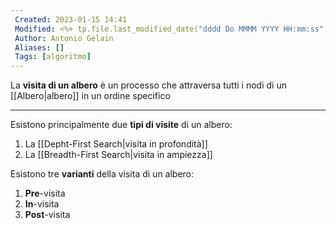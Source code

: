 ```yaml
---
 Created: 2023-01-15 14:41
 Modified: <%+ tp.file.last_modified_date("dddd Do MMMM YYYY HH:mm:ss") %>
 Author: Antonio Gelain
 Aliases: []
 Tags: [algoritmo]
---
```


La **visita di un albero** è un processo che attraversa tutti i nodi di un [[Albero|albero]] in un ordine specifico

---

Esistono principalmente due **tipi di visite** di un albero:
1. La [[Depht-First Search|visita in profondità]]
2. La [[Breadth-First Search|visita in ampiezza]]

Esistono tre **varianti** della visita di un albero:
1. **Pre**-visita
2. **In**-visita
3. **Post**-visita